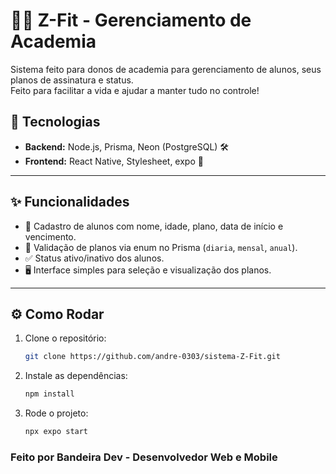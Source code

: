 # 🏋️‍♂️ Z-Fit - Gerenciamento de Academia

Sistema feito para donos de academia para gerenciamento de alunos, seus planos de assinatura e status.  
Feito para facilitar a vida e ajudar a manter tudo no controle!


## 🚀 Tecnologias

- **Backend:** Node.js, Prisma, Neon (PostgreSQL) 🛠️
- **Frontend:** React Native, Stylesheet, expo 📱

---

## ✨ Funcionalidades

- 👤 Cadastro de alunos com nome, idade, plano, data de início e vencimento.
- 📅 Validação de planos via enum no Prisma (`diaria`, `mensal`, `anual`).
- ✅ Status ativo/inativo dos alunos.
- 🖥️ Interface simples para seleção e visualização dos planos.

---

## ⚙️ Como Rodar

1. Clone o repositório:
   ```bash
   git clone https://github.com/andre-0303/sistema-Z-Fit.git

2. Instale as dependências:
   ```bash
   npm install

3. Rode o projeto:
   ```bash
   npx expo start

### Feito por Bandeira Dev - Desenvolvedor Web e Mobile